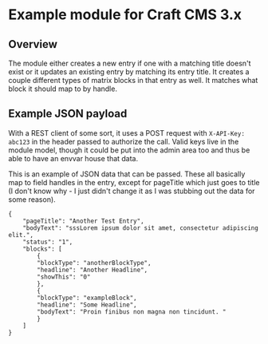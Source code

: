 # Example module for Craft CMS 3.x

## Overview

The module either creates a new entry if one with a matching title doesn't exist or it updates an existing entry by matching its entry title. It creates a couple different types of matrix blocks in that entry as well. It matches what block it should map to by handle. 

## Example JSON payload

With a REST client of some sort, it uses a POST request with `X-API-Key: abc123` in the header passed to authorize the call. Valid keys live in the module model, though it could be put into the admin area too and thus be able to have an envvar house that data. 

This is an example of JSON data that can be passed. These all basically map to field handles in the entry, except for pageTitle which just goes to title (I don't know why - I just didn't change it as I was stubbing out the data for some reason). 

```
{
    "pageTitle": "Another Test Entry",
	"bodyText": "sssLorem ipsum dolor sit amet, consectetur adipiscing elit.",
    "status": "1",
    "blocks": [
        {
        "blockType": "anotherBlockType",
        "headline": "Another Headline",
        "showThis": "0"
        },
        {
        "blockType": "exampleBlock",
        "headline": "Some Headline",
        "bodyText": "Proin finibus non magna non tincidunt. "
        }
    ]
}
```
